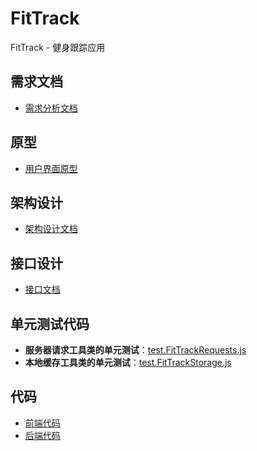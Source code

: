 # FitTrack
FitTrack - 健身跟踪应用

## 需求文档
- [需求分析文档](documents/需求分析/需求分析.docx)

## 原型
- [用户界面原型](documents/原型/user-interface-prototype.png)

## 架构设计
- [架构设计文档](documents/架构设计/架构设计文档.md)

## 接口设计
- [接口文档](https://tvmjh1okit4.feishu.cn/wiki/PK8HwyfCUim4KBkpK6DcXoaLnVh?from=from_copylink)

## 单元测试代码
- **服务器请求工具类的单元测试**：[test.FitTrackRequests.js](miniprogram/__tests__/test.FitTrackRequests.js)
- **本地缓存工具类的单元测试**：[test.FitTrackStorage.js](miniprogram/__tests__/test.FitTrackStorage.js)

## 代码
- [前端代码](miniprogram)
- [后端代码](BackEnd-v1)